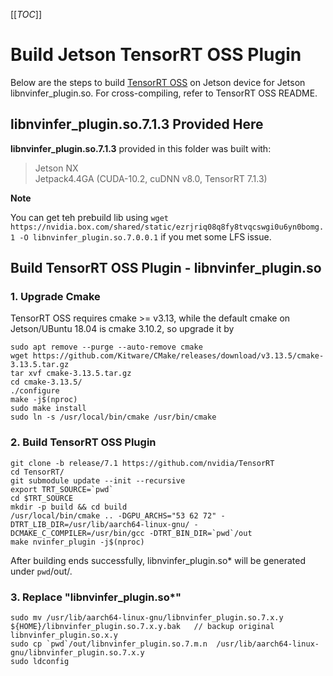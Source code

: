 [[_TOC_]]
# Build Jetson TensorRT OSS Plugin

Below are the steps to build [TensorRT OSS](https://github.com/NVIDIA/TensorRT) on Jetson device for Jetson libnvinfer_plugin.so. For cross-compiling, refer to TensorRT OSS README.

## libnvinfer_plugin.so.7.1.3 Provided Here

 **libnvinfer_plugin.so.7.1.3** provided in this folder was built with:

> Jetson NX  
> Jetpack4.4GA (CUDA-10.2, cuDNN v8.0, TensorRT 7.1.3)

**Note**

You can get teh prebuild lib using `wget https://nvidia.box.com/shared/static/ezrjriq08q8fy8tvqcswgi0u6yn0bomg.1 -O libnvinfer_plugin.so.7.0.0.1` if you met some LFS issue.

## Build TensorRT OSS Plugin - libnvinfer_plugin.so

### 1. Upgrade Cmake

TensorRT OSS requires cmake \>= v3.13, while the default cmake on Jetson/UBuntu 18.04 is cmake 3.10.2, so upgrade it by

```
sudo apt remove --purge --auto-remove cmake
wget https://github.com/Kitware/CMake/releases/download/v3.13.5/cmake-3.13.5.tar.gz
tar xvf cmake-3.13.5.tar.gz
cd cmake-3.13.5/
./configure
make -j$(nproc)
sudo make install
sudo ln -s /usr/local/bin/cmake /usr/bin/cmake
```

### 2. Build TensorRT OSS Plugin

```
git clone -b release/7.1 https://github.com/nvidia/TensorRT
cd TensorRT/
git submodule update --init --recursive
export TRT_SOURCE=`pwd`
cd $TRT_SOURCE
mkdir -p build && cd build
/usr/local/bin/cmake .. -DGPU_ARCHS="53 62 72" -DTRT_LIB_DIR=/usr/lib/aarch64-linux-gnu/ -DCMAKE_C_COMPILER=/usr/bin/gcc -DTRT_BIN_DIR=`pwd`/out
make nvinfer_plugin -j$(nproc)
```

After building ends successfully, libnvinfer_plugin.so* will be generated under `pwd`/out/.

### 3. Replace "libnvinfer_plugin.so*"

```
sudo mv /usr/lib/aarch64-linux-gnu/libnvinfer_plugin.so.7.x.y ${HOME}/libnvinfer_plugin.so.7.x.y.bak   // backup original libnvinfer_plugin.so.x.y
sudo cp `pwd`/out/libnvinfer_plugin.so.7.m.n  /usr/lib/aarch64-linux-gnu/libnvinfer_plugin.so.7.x.y
sudo ldconfig
```